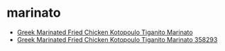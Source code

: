 # marinato

 * [Greek Marinated Fried Chicken Kotopoulo Tiganito Marinato](../../index/g/greek-marinated-fried-chicken-kotopoulo-tiganito-marinato-358293.json)
 * [Greek Marinated Fried Chicken Kotopoulo Tiganito Marinato 358293](../../index/g/greek-marinated-fried-chicken-kotopoulo-tiganito-marinato-358293.json)
